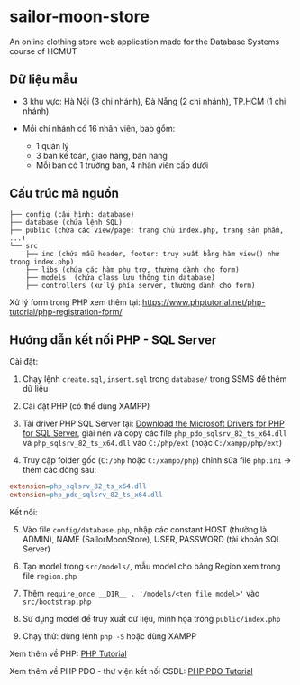 # sailor-moon-store
An online clothing store web application made for the Database Systems course of HCMUT

## Dữ liệu mẫu

- 3 khu vực: Hà Nội (3 chi nhánh), Đà Nẵng (2 chi nhánh), TP.HCM (1 chi nhánh)

- Mỗi chi nhánh có 16 nhân viên, bao gồm:

    - 1 quản lý
    - 3 ban kế toán, giao hàng, bán hàng
    - Mỗi ban có 1 trưởng ban, 4 nhân viên cấp dưới

## Cấu trúc mã nguồn

```
├── config (cấu hình: database)
├── database (chứa lệnh SQL)
├── public (chứa các view/page: trang chủ index.php, trang sản phẩm, ...)
└── src    
    ├── inc (chứa mẫu header, footer: truy xuất bằng hàm view() như trong index.php)
    ├── libs (chứa các hàm phụ trợ, thường dành cho form)
    ├── models  (chứa class lưu thông tin database)
    ├── controllers (xử lý phía server, thường dành cho form)
```

Xử lý form trong PHP xem thêm tại: https://www.phptutorial.net/php-tutorial/php-registration-form/

## Hướng dẫn kết nối PHP - SQL Server

Cài đặt:

1. Chạy lệnh `create.sql`, `insert.sql` trong `database/` trong SSMS để thêm dữ liệu

2. Cài đặt PHP (có thể dùng XAMPP)

3. Tải driver PHP SQL Server tại: [Download the Microsoft Drivers for PHP for SQL Server](https://learn.microsoft.com/en-us/sql/connect/php/download-drivers-php-sql-server?view=sql-server-ver16), 
giải nén và copy các file `php_pdo_sqlsrv_82_ts_x64.dll` và `php_sqlsrv_82_ts_x64.dll` vào `C:/php/ext` (hoặc `C:/xampp/php/ext`)

4. Truy cập folder gốc (`C:/php` hoặc `C:/xampp/php`) chỉnh sửa file `php.ini` -> thêm các dòng sau:

```ini
extension=php_sqlsrv_82_ts_x64.dll  
extension=php_pdo_sqlsrv_82_ts_x64.dll  
```

Kết nối:

5. Vào file `config/database.php`, nhập các constant HOST (thường là ADMIN), NAME (SailorMoonStore), USER, PASSWORD (tài khoản SQL Server)

6. Tạo model trong `src/models/`, mẫu model cho bảng Region xem trong file `region.php`

7. Thêm `require_once __DIR__ . '/models/<ten file model>'` vào `src/bootstrap.php`

8. Sử dụng model để truy xuất dữ liệu, minh họa trong `public/index.php`

9. Chạy thử: dùng lệnh `php -S` hoặc dùng XAMPP

Xem thêm về PHP: [PHP Tutorial](https://www.phptutorial.net/)

Xem thêm về PHP PDO - thư viện kết nối CSDL: [PHP PDO Tutorial](https://www.phptutorial.net/php-pdo/)

